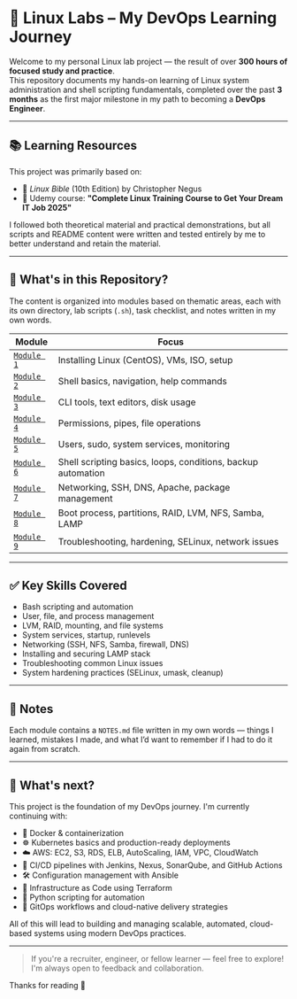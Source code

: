 # 🧠 Linux Labs – My DevOps Learning Journey

Welcome to my personal Linux lab project — the result of over **300 hours of focused study and practice**.  
This repository documents my hands-on learning of Linux system administration and shell scripting fundamentals, completed over the past **3 months** as the first major milestone in my path to becoming a **DevOps Engineer**.

---

## 📚 Learning Resources

This project was primarily based on:

- 📘 *Linux Bible* (10th Edition) by Christopher Negus  
- 🎥 Udemy course: **"Complete Linux Training Course to Get Your Dream IT Job 2025"**

I followed both theoretical material and practical demonstrations, but all scripts and README content were written and tested entirely by me to better understand and retain the material.

---

## 🧱 What's in this Repository?

The content is organized into modules based on thematic areas, each with its own directory, lab scripts (`.sh`), task checklist, and notes written in my own words.

| Module | Focus |
|--------|-------|
| [`Module 1`](./module-01-installation) | Installing Linux (CentOS), VMs, ISO, setup |
| [`Module 2`](./module-02-linux-basics) | Shell basics, navigation, help commands |
| [`Module 3`](./module-03-linux-cli-tools) | CLI tools, text editors, disk usage |
| [`Module 4`](./module-04-linux-fundamentals) | Permissions, pipes, file operations |
| [`Module 5`](./module-05-system-administration) | Users, sudo, system services, monitoring |
| [`Module 6`](./module-06-shell-scripting) | Shell scripting basics, loops, conditions, backup automation |
| [`Module 7`](./module-07-networking-updates) | Networking, SSH, DNS, Apache, package management |
| [`Module 8`](./module-08-disk-management) | Boot process, partitions, RAID, LVM, NFS, Samba, LAMP |
| [`Module 9`](./module-09-troubleshooting) | Troubleshooting, hardening, SELinux, network issues |

---

## ✅ Key Skills Covered

- Bash scripting and automation
- User, file, and process management
- LVM, RAID, mounting, and file systems
- System services, startup, runlevels
- Networking (SSH, NFS, Samba, firewall, DNS)
- Installing and securing LAMP stack
- Troubleshooting common Linux issues
- System hardening practices (SELinux, umask, cleanup)

---

## 🧠 Notes

Each module contains a `NOTES.md` file written in my own words — things I learned, mistakes I made, and what I’d want to remember if I had to do it again from scratch.

---

## 📌 What's next?

This project is the foundation of my DevOps journey. I'm currently continuing with:

- 🐳 Docker & containerization
- ☸️ Kubernetes basics and production-ready deployments
- ☁️ AWS: EC2, S3, RDS, ELB, AutoScaling, IAM, VPC, CloudWatch
- 🔁 CI/CD pipelines with Jenkins, Nexus, SonarQube, and GitHub Actions
- 🛠️ Configuration management with Ansible
- 🧱 Infrastructure as Code using Terraform
- 🐍 Python scripting for automation
- 🔧 GitOps workflows and cloud-native delivery strategies

All of this will lead to building and managing scalable, automated, cloud-based systems using modern DevOps practices.

---

> If you're a recruiter, engineer, or fellow learner — feel free to explore!  
> I'm always open to feedback and collaboration.

Thanks for reading 🙌
